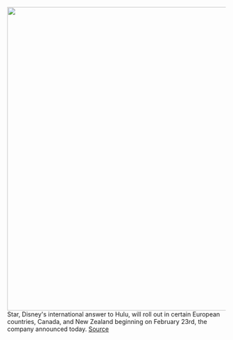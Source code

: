 <img src='https://cdn.vox-cdn.com/thumbor/okyjFNnH3_ke5MSbkxz6eodapWg=/0x0:1200x602/1200x800/filters:focal(427x45:619x237)/cdn.vox-cdn.com/uploads/chorus_image/image/68493584/atlanta.0.jpg' width='700px' /><br/>
Star, Disney's international answer to Hulu, will roll out in certain European countries, Canada, and New Zealand beginning on February 23rd, the company announced today.
<a href='https://www.theverge.com/2020/12/10/22165950/disney-star-streaming-service-hotstar-international-movies-tv'> Source <a/>